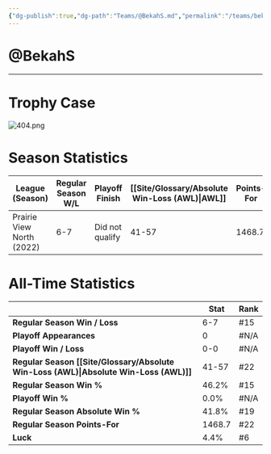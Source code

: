 ```yaml
---
{"dg-publish":true,"dg-path":"Teams/@BekahS.md","permalink":"/teams/bekah-s/"}
---
```


# @BekahS
--- 
# Trophy Case
![404.png](/img/user/z_Assets/img/404.png)
# Season Statistics
| **League (Season)** | **Regular Season W/L** | **Playoff Finish** | **[[Site/Glossary/Absolute Win-Loss (AWL)\|AWL]]** | **Points-For** |
| ------------------- | ---------------------- | ------------------ | ------------------------------------ | -------------- |
| Prairie View North (2022) | 6-7 | Did not qualify | 41-57 | 1468.7 |
# All-Time Statistics
|                                                | **Stat** | **Rank** |
| ---------------------------------------------- | -------- | -------- |
| **Regular Season Win / Loss**                  | 6-7      | #15      |
| **Playoff Appearances**                        | 0        | #N/A     |
| **Playoff Win / Loss**                         | 0-0      | #N/A     |
| **Regular Season [[Site/Glossary/Absolute Win-Loss (AWL)\|Absolute Win-Loss (AWL)]]** | 41-57    | #22      |
| **Regular Season Win %**                       | 46.2%    | #15      |
| **Playoff Win %**                              | 0.0%     | #N/A     |
| **Regular Season Absolute Win %**              | 41.8%    | #19      |
| **Regular Season Points-For**                  | 1468.7   | #22      |
| **Luck**                                       | 4.4%     | #6       |